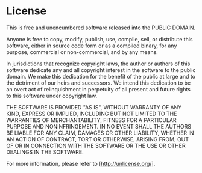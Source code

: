 License
=======

This is free and unencumbered software 
released into the PUBLIC DOMAIN.

Anyone is free to copy, modify, publish, use, compile, sell, or
distribute this software, either in source code form or as a
compiled binary, for any purpose, commercial or non-commercial,
and by any means.

In jurisdictions that recognize copyright laws, the author or
authors of this software dedicate any and all copyright
interest in the software to the public domain. We make this
dedication for the benefit of the public at large and to the 
detriment of our heirs and successors. We intend this 
dedication to be an overt act of relinquishment in perpetuity
of all present and future rights to this software under
copyright law.

THE SOFTWARE IS PROVIDED "AS IS", WITHOUT WARRANTY OF ANY KIND,
EXPRESS OR IMPLIED, INCLUDING BUT NOT LIMITED TO THE 
WARRANTIES OF MERCHANTABILITY, FITNESS FOR A PARTICULAR PURPOSE
AND NONINFRINGEMENT. IN NO EVENT SHALL THE AUTHORS BE LIABLE 
FOR ANY CLAIM, DAMAGES OR OTHER LIABILITY, WHETHER IN AN ACTION
OF CONTRACT, TORT OR OTHERWISE, ARISING FROM, OUT OF OR IN 
CONNECTION WITH THE SOFTWARE OR THE USE OR OTHER DEALINGS IN 
THE SOFTWARE.

For more information, please refer to [http://unlicense.org/].
